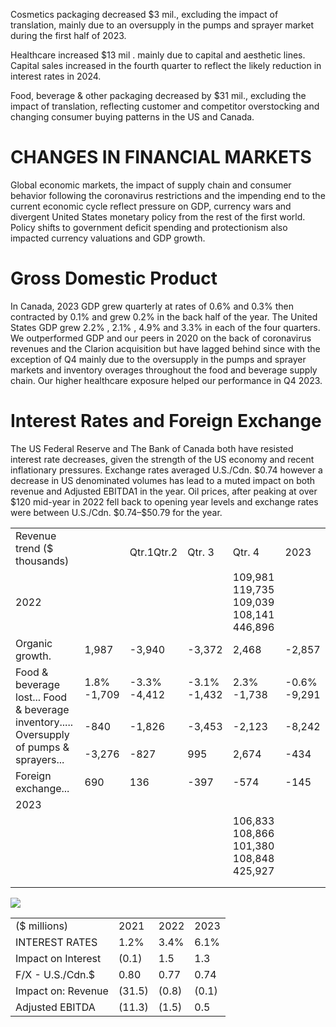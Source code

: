 Cosmetics packaging decreased $\$ 3$ mil., excluding the impact of translation, mainly due to an oversupply in the pumps and sprayer market during the first half of 2023.

Healthcare increased $\$ 13\mathrm { ~ m i l }$ . mainly due to capital and aesthetic lines. Capital sales increased in the fourth quarter to reflect the likely reduction in interest rates in 2024.

Food, beverage & other packaging decreased by $\$ 31$ mil., excluding the impact of translation, reflecting customer and competitor overstocking and changing consumer buying patterns in the US and Canada.

# CHANGES IN FINANCIAL MARKETS

Global economic markets, the impact of supply chain and consumer behavior following the coronavirus restrictions and the impending end to the current economic cycle reflect pressure on GDP, currency wars and divergent United States monetary policy from the rest of the first world. Policy shifts to government deficit spending and protectionism also impacted currency valuations and GDP growth.

# Gross Domestic Product

In Canada, 2023 GDP grew quarterly at rates of $0 . 6 \%$ and $0 . 3 \%$ then contracted by $0 . 1 \%$ and grew $0 . 2 \%$ in the back half of the year. The United States GDP grew $2 . 2 \%$ , $2 . 1 \%$ , $4 . 9 \%$ and $3 . 3 \%$ in each of the four quarters. We outperformed GDP and our peers in 2020 on the back of coronavirus revenues and the Clarion acquisition but have lagged behind since with the exception of Q4 mainly due to the oversupply in the pumps and sprayer markets and inventory overages throughout the food and beverage supply chain. Our higher healthcare exposure helped our performance in Q4 2023.

# Interest Rates and Foreign Exchange

The US Federal Reserve and The Bank of Canada both have resisted interest rate decreases, given the strength of the US economy and recent inflationary pressures. Exchange rates averaged U.S./Cdn. $\$ 0.74$ however a decrease in US denominated volumes has lead to a muted impact on both revenue and Adjusted EBITDA1 in the year. Oil prices, after peaking at over $\$ 120$ mid-year in 2022 fell back to opening year levels and exchange rates were between U.S./Cdn. $\$ 0.74 – \$ 50.79$ for the year.

<table><tr><td rowspan="2">Revenue trend ($ thousands)</td><td colspan="5"></td></tr><tr><td></td><td>Qtr.1Qtr.2</td><td>Qtr. 3</td><td>Qtr. 4</td><td>2023</td></tr><tr><td>2022</td><td></td><td></td><td></td><td>109,981 119,735 109,039 108,141 446,896</td><td></td></tr><tr><td>Organic growth.</td><td>1,987</td><td>-3,940</td><td>-3,372</td><td>2,468</td><td>-2,857</td></tr><tr><td rowspan="3">Food &amp; beverage lost... Food &amp; beverage inventory..... Oversupply of pumps &amp; sprayers...</td><td>1.8% -1,709</td><td>-3.3% -4,412</td><td>-3.1% -1,432</td><td>2.3% -1,738</td><td>-0.6% -9,291</td></tr><tr><td>-840</td><td>-1,826</td><td>-3,453</td><td>-2,123</td><td>-8,242</td></tr><tr><td>-3,276</td><td>-827</td><td>995</td><td>2,674</td><td>-434</td></tr><tr><td>Foreign exchange...</td><td>690</td><td>136</td><td>-397</td><td>-574</td><td>-145</td></tr><tr><td>2023</td><td></td><td></td><td></td><td></td><td></td></tr><tr><td></td><td></td><td></td><td></td><td>106,833 108,866 101,380 108,848 425,927</td><td></td></tr><tr><td></td><td></td><td></td><td></td><td></td><td></td></tr><tr><td colspan="2"></td><td></td><td></td><td></td><td></td></tr></table>

![](images/067d1dc669a326d40096bbffc7f32a11d8d6ee23c1e32fcd9d21fe63f544a8c9.jpg)

<table><tr><td>($ millions)</td><td>2021</td><td>2022</td><td>2023</td></tr><tr><td>INTEREST RATES</td><td>1.2%</td><td>3.4%</td><td>6.1%</td></tr><tr><td>Impact on Interest</td><td>(0.1)</td><td>1.5</td><td>1.3</td></tr><tr><td>F/X - U.S./Cdn.$</td><td>0.80</td><td>0.77</td><td>0.74</td></tr><tr><td>Impact on: Revenue</td><td>(31.5)</td><td>(0.8)</td><td>(0.1)</td></tr><tr><td>Adjusted EBITDA</td><td>(11.3)</td><td>(1.5)</td><td>0.5</td></tr></table>